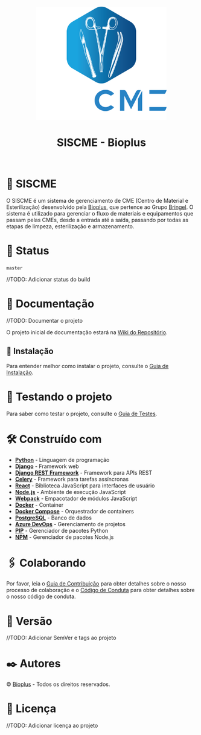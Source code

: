 <p align="center">
    <a href="https://bioplusam.com.br/" target="_blank">
        <img src="frontend/src/assets/logo/SISCME-Logo.png" height="300px">
    </a>
    <h1 align="center">SISCME - Bioplus</h1>
    <br>
</p>

# 🚀 SISCME

O SISCME é um sistema de gerenciamento de CME (Centro de Material e Esterilização) desenvolvido pela [Bioplus](https://bioplusam.com.br/), que pertence ao Grupo [Bringel](https://www.gbringel.com/). O sistema é utilizado para gerenciar o fluxo de materiais e equipamentos que passam pelas CMEs, desde a entrada até a saída, passando por todas as etapas de limpeza, esterilização e armazenamento.

# 🎯 Status

`master`

//TODO: Adicionar status do build

# 📖 Documentação
//TODO: Documentar o projeto

O projeto inicial de documentação estará na [Wiki do Repositório](https://dev.azure.com/gbringel/SISCME/_wiki/wikis).

## 🔧 Instalação

Para entender melhor como instalar o projeto, consulte o [Guia de Instalação](docs/INSTALLATION.md).

# 🐞 Testando o projeto

Para saber como testar o projeto, consulte o [Guia de Testes](docs/TESTING.md).

# 🛠️ Construído com

* [**Python**](https://www.python.org/) - Linguagem de programação
* [**Django**](https://www.djangoproject.com/) - Framework web
* [**Django REST Framework**](https://www.django-rest-framework.org/) - Framework para APIs REST
* [**Celery**](https://docs.celeryproject.org/en/stable/) - Framework para tarefas assíncronas
* [**React**](https://reactjs.org/) - Biblioteca JavaScript para interfaces de usuário
* [**Node.js**](https://nodejs.org/) - Ambiente de execução JavaScript
* [**Webpack**](https://webpack.js.org/) - Empacotador de módulos JavaScript
* [**Docker**](https://www.docker.com/) - Container
* [**Docker Compose**](https://docs.docker.com/compose/) - Orquestrador de containers
* [**PostgreSQL**](https://www.postgresql.org/) - Banco de dados
* [**Azure DevOps**](https://dev.azure.com/gbringel) - Gerenciamento de projetos
* [**PIP**](https://pypi.org/project/pip/) - Gerenciador de pacotes Python
* [**NPM**](https://www.npmjs.com/) - Gerenciador de pacotes Node.js

# 🖇️ Colaborando

Por favor, leia o [Guia de Contribuição](docs/CONTRIBUTING.md) para obter detalhes sobre o nosso processo de colaboração e o [Código de Conduta](docs/CODE_OF_CONDUCT.md) para obter detalhes sobre o nosso código de conduta.

# 📌 Versão

//TODO: Adicionar SemVer e tags ao projeto

# ✒️ Autores

&copy; [Bioplus](https://bioplusam.com.br/) - Todos os direitos reservados.

# 📄 Licença

//TODO: Adicionar licença ao projeto
